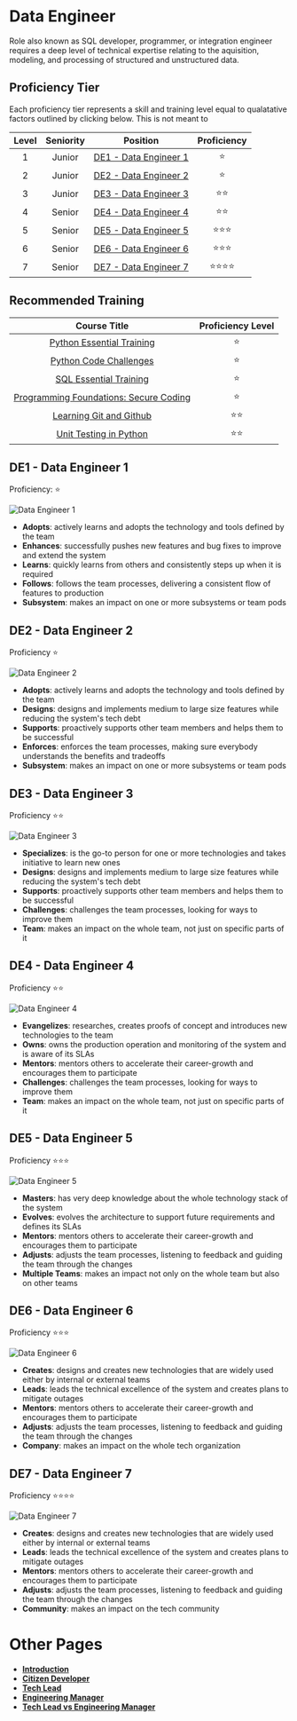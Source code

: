 # Data Engineer

Role also known as SQL developer, programmer, or integration engineer requires a deep level of technical expertise relating to the aquisition, modeling, and processing of structured and unstructured data.

## Proficiency Tier

Each proficiency tier represents a skill and training level equal to qualatative factors outlined by clicking below. This is not meant to 

| Level | Seniority | Position | Proficiency |
| :---: | :---: | :---: | :---: |
| 1 | Junior | [DE1 - Data Engineer 1](#de1---data-engineer-1) | ⭐ |
| 2 | Junior | [DE2 - Data Engineer 2](#de2---data-engineer-2) | ⭐|
| 3 | Junior | [DE3 - Data Engineer 3](#de3---data-engineer-3) | ⭐⭐ |
| 4 | Senior | [DE4 - Data Engineer 4](#de4---data-engineer-4) | ⭐⭐ |
| 5 | Senior | [DE5 - Data Engineer 5](#de5---data-engineer-5) | ⭐⭐⭐ |
| 6 | Senior | [DE6 - Data Engineer 6](#de6---data-engineer-6) | ⭐⭐⭐ |
| 7 | Senior | [DE7 - Data Engineer 7](#de7---data-engineer-7) | ⭐⭐⭐⭐ |

## Recommended Training

| Course Title | Proficiency Level |
| :---: | :---: |
| [Python Essential Training](https://www.linkedin.com/learning-login/share?account=50239708&forceAccount=false&redirect=https%3A%2F%2Fwww.linkedin.com%2Flearning%2Fpython-essential-training-14898805%3Ftrk%3Dshare_ent_url%26shareId%3D%252F2C%252Bz%252FPMQDmCivruXDlrtg%253D%253D) |⭐|
| [Python Code Challenges](https://www.linkedin.com/learning-login/share?account=50239708&forceAccount=false&redirect=https%3A%2F%2Fwww.linkedin.com%2Flearning%2Fpython-code-challenges%3Ftrk%3Dshare_ent_url%26shareId%3DSd29h6FrT5G1%252Be2j0R9sMg%253D%253D) | ⭐|
| [SQL Essential Training](https://www.linkedin.com/learning-login/share?account=50239708&forceAccount=false&redirect=https%3A%2F%2Fwww.linkedin.com%2Flearning%2Fsql-essential-training-3%3Ftrk%3Dshare_ent_url%26shareId%3Dwk8cnbrzQN2l8cgIKdGd1w%253D%253D)| ⭐ |
| [Programming Foundations: Secure Coding](https://www.linkedin.com/learning-login/share?account=50239708&forceAccount=false&redirect=https%3A%2F%2Fwww.linkedin.com%2Flearning%2Fprogramming-foundations-secure-coding%3Ftrk%3Dshare_ent_url%26shareId%3DP3aVD9eKTJSqoasBx739uA%253D%253D) |⭐|
| [Learning Git and Github](https://www.linkedin.com/learning-login/share?account=50239708&forceAccount=false&redirect=https%3A%2F%2Fwww.linkedin.com%2Flearning%2Flearning-git-and-github-14213624%3Ftrk%3Dshare_ent_url%26shareId%3D26ySFnlsT2SfvFxnubtiGA%253D%253D) | ⭐⭐ |
| [Unit Testing in Python](https://www.linkedin.com/learning/unit-testing-in-python?u=50239708) | ⭐⭐ |

## DE1 - Data Engineer 1
Proficiency: ⭐

![Data Engineer 1](/charts/developer-1.png)

* **Adopts**: actively learns and adopts the technology and tools defined by the team
* **Enhances**: successfully pushes new features and bug fixes to improve and extend the system
* **Learns**: quickly learns from others and consistently steps up when it is required
* **Follows**: follows the team processes, delivering a consistent flow of features to production
* **Subsystem**: makes an impact on one or more subsystems or team pods

## DE2 - Data Engineer 2
Proficiency ⭐

![Data Engineer 2](/charts/developer-2.png)

* **Adopts**: actively learns and adopts the technology and tools defined by the team
* **Designs**: designs and implements medium to large size features while reducing the system's tech debt
* **Supports**: proactively supports other team members and helps them to be successful
* **Enforces**: enforces the team processes, making sure everybody understands the benefits and tradeoffs
* **Subsystem**: makes an impact on one or more subsystems or team pods

## DE3 - Data Engineer 3
Proficiency ⭐⭐

![Data Engineer 3](/charts/developer-3.png)

* **Specializes**: is the go-to person for one or more technologies and takes initiative to learn new ones
* **Designs**: designs and implements medium to large size features while reducing the system's tech debt
* **Supports**: proactively supports other team members and helps them to be successful
* **Challenges**: challenges the team processes, looking for ways to improve them
* **Team**: makes an impact on the whole team, not just on specific parts of it

## DE4 - Data Engineer 4
Proficiency ⭐⭐

![Data Engineer 4](/charts/developer-4.png)

* **Evangelizes**: researches, creates proofs of concept and introduces new technologies to the team
* **Owns**: owns the production operation and monitoring of the system and is aware of its SLAs
* **Mentors**: mentors others to accelerate their career-growth and encourages them to participate
* **Challenges**: challenges the team processes, looking for ways to improve them
* **Team**: makes an impact on the whole team, not just on specific parts of it

## DE5 - Data Engineer 5
Proficiency ⭐⭐⭐

![Data Engineer 5](/charts/developer-5.png)

* **Masters**: has very deep knowledge about the whole technology stack of the system
* **Evolves**: evolves the architecture to support future requirements and defines its SLAs
* **Mentors**: mentors others to accelerate their career-growth and encourages them to participate
* **Adjusts**: adjusts the team processes, listening to feedback and guiding the team through the changes
* **Multiple Teams**: makes an impact not only on the whole team but also on other teams

## DE6 - Data Engineer 6
Proficiency ⭐⭐⭐

![Data Engineer 6](/charts/developer-6.png)

* **Creates**: designs and creates new technologies that are widely used either by internal or external teams
* **Leads**: leads the technical excellence of the system and creates plans to mitigate outages
* **Mentors**: mentors others to accelerate their career-growth and encourages them to participate
* **Adjusts**: adjusts the team processes, listening to feedback and guiding the team through the changes
* **Company**: makes an impact on the whole tech organization

## DE7 - Data Engineer 7
Proficiency ⭐⭐⭐⭐

![Data Engineer 7](/charts/developer-7.png)

* **Creates**: designs and creates new technologies that are widely used either by internal or external teams
* **Leads**: leads the technical excellence of the system and creates plans to mitigate outages
* **Mentors**: mentors others to accelerate their career-growth and encourages them to participate
* **Adjusts**: adjusts the team processes, listening to feedback and guiding the team through the changes
* **Community**: makes an impact on the tech community

# Other Pages

* [**Introduction**](README.md)
* [**Citizen Developer**](CitizenDeveloper.md)
* [**Tech Lead**](TechLead.md)
* [**Engineering Manager**](EngineeringManager.md)
* [**Tech Lead vs Engineering Manager**](TechLead-EngineeringManager.md)
